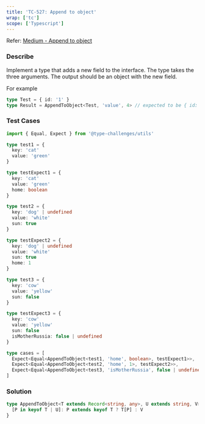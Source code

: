 ```yaml
---
title: 'TC-527: Append to object'
wrap: ['tc']
scope: ['Typescript']
---
```


Refer: [Medium - Append to object](https://github.com/type-challenges/type-challenges/blob/master/questions/527-medium-append-to-object/README.md)

### Describe

Implement a type that adds a new field to the interface. The type takes the three arguments. The output should be an object with the new field.

For example

```typescript
type Test = { id: '1' }
type Result = AppendToObject<Test, 'value', 4> // expected to be { id: '1', value: 4 }
```

### Test Cases

```typescript
import { Equal, Expect } from '@type-challenges/utils'

type test1 = {
  key: 'cat'
  value: 'green'
}

type testExpect1 = {
  key: 'cat'
  value: 'green'
  home: boolean
}

type test2 = {
  key: 'dog' | undefined
  value: 'white'
  sun: true
}

type testExpect2 = {
  key: 'dog' | undefined
  value: 'white'
  sun: true
  home: 1
}

type test3 = {
  key: 'cow'
  value: 'yellow'
  sun: false
}

type testExpect3 = {
  key: 'cow'
  value: 'yellow'
  sun: false
  isMotherRussia: false | undefined
}

type cases = [
  Expect<Equal<AppendToObject<test1, 'home', boolean>, testExpect1>>,
  Expect<Equal<AppendToObject<test2, 'home', 1>, testExpect2>>,
  Expect<Equal<AppendToObject<test3, 'isMotherRussia', false | undefined>, testExpect3>>
]
```

### Solution

```typescript
type AppendToObject<T extends Record<string, any>, U extends string, V> = {
  [P in keyof T | U]: P extends keyof T ? T[P] : V
}
```
